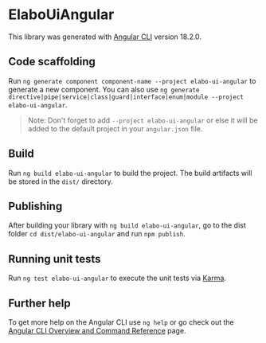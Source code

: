 # ElaboUiAngular

This library was generated with [Angular CLI](https://github.com/angular/angular-cli) version 18.2.0.

## Code scaffolding

Run `ng generate component component-name --project elabo-ui-angular` to generate a new component. You can also use `ng generate directive|pipe|service|class|guard|interface|enum|module --project elabo-ui-angular`.
> Note: Don't forget to add `--project elabo-ui-angular` or else it will be added to the default project in your `angular.json` file. 

## Build

Run `ng build elabo-ui-angular` to build the project. The build artifacts will be stored in the `dist/` directory.

## Publishing

After building your library with `ng build elabo-ui-angular`, go to the dist folder `cd dist/elabo-ui-angular` and run `npm publish`.

## Running unit tests

Run `ng test elabo-ui-angular` to execute the unit tests via [Karma](https://karma-runner.github.io).

## Further help

To get more help on the Angular CLI use `ng help` or go check out the [Angular CLI Overview and Command Reference](https://angular.dev/tools/cli) page.
